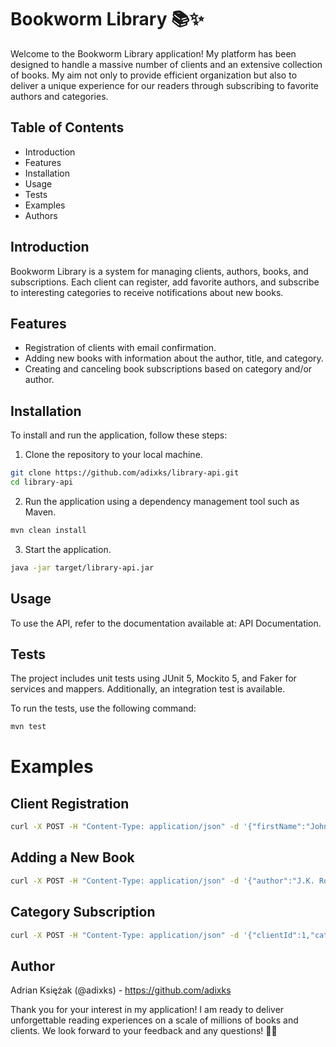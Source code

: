 # Bookworm Library 📚✨

Welcome to the Bookworm Library application! My platform has been designed to handle a massive number of clients and an extensive collection of books. My aim not only to provide efficient organization but also to deliver a unique experience for our readers through subscribing to favorite authors and categories.

## Table of Contents
- Introduction
- Features
- Installation
- Usage
- Tests
- Examples
- Authors

## Introduction
Bookworm Library is a system for managing clients, authors, books, and subscriptions. Each client can register, add favorite authors, and subscribe to interesting categories to receive notifications about new books.

## Features
- Registration of clients with email confirmation.
- Adding new books with information about the author, title, and category.
- Creating and canceling book subscriptions based on category and/or author.

## Installation
To install and run the application, follow these steps:

1. Clone the repository to your local machine.
```bash
git clone https://github.com/adixks/library-api.git
cd library-api
```

2. Run the application using a dependency management tool such as Maven.
```bash
mvn clean install
```

3. Start the application.
```bash
java -jar target/library-api.jar
```

## Usage
To use the API, refer to the documentation available at: API Documentation.

## Tests
The project includes unit tests using JUnit 5, Mockito 5, and Faker for services and mappers. Additionally, an integration test is available.

To run the tests, use the following command:
```bash
mvn test
```

# Examples
## Client Registration
```bash
curl -X POST -H "Content-Type: application/json" -d '{"firstName":"John","lastName":"Doe","email":"john.doe@email.com"}' http://localhost:8080/api/register
```

## Adding a New Book
```bash
curl -X POST -H "Content-Type: application/json" -d '{"author":"J.K. Rowling","title":"Harry Potter and the Sorcerer\'s Stone","category":"Fantasy"}' http://localhost:8080/api/addBook
```

## Category Subscription
```bash
curl -X POST -H "Content-Type: application/json" -d '{"clientId":1,"category":"Fantasy"}' http://localhost:8080/api/subscribe
```

## Author
Adrian Księżak (@adixks) - https://github.com/adixks

Thank you for your interest in my application! I am ready to deliver unforgettable reading experiences on a scale of millions of books and clients. We look forward to your feedback and any questions! 📖✨
